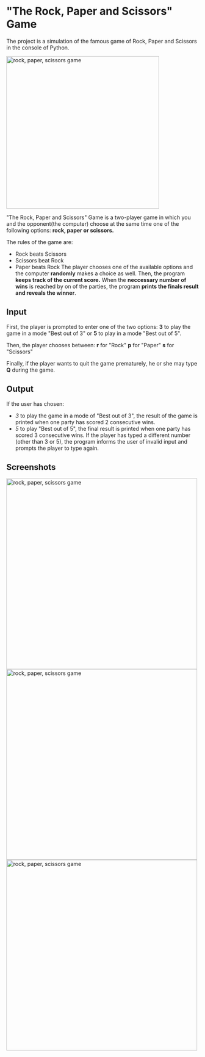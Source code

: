 # "The Rock, Paper and Scissors" Game
The project is a simulation of the famous game of Rock, Paper and Scissors in the console of Python.

<img width="400" alt="rock, paper, scissors game" src="https://github.com/an-nikol/game_rock_paper_scissors/assets/142790207/84f838ee-4f0d-4e47-88ac-1982f3c2d042">

"The Rock, Paper and Scissors" Game is a two-player game in which you and the opponent(the computer) choose at the same time one of the following options: **rock, paper or scissors.** 

The rules of the game are:

 * Rock beats Scissors
 * Scissors beat Rock
 * Paper beats Rock
The player chooses one of the available options and the computer **randomly** makes a choice as well. Then, the program **keeps track of the current score.** When the **neccessary number of wins** is reached by on of the parties, the program **prints the finals result and reveals the winner**.

## Input 
First, the player is prompted to enter one of the two options:
**3** to play the game in a mode "Best out of 3" or
**5** to play in a mode "Best out of 5".

Then, the player chooses between:
**r** for "Rock"
**p** for "Paper"
**s** for "Scissors"

Finally, if the player wants to quit the game prematurely, he or she may type **Q** during the game.

## Output

If the user has chosen:
* *3* to play the game in a mode of "Best out of 3", the result of the game is printed when one party has scored 2 consecutive wins.
* *5* to play "Best out of 5", the final result is printed when one party has scored 3 consecutive wins.
If the player has typed a different number (other than 3 or 5), the program informs the user of invalid input and prompts the player to type again.

## Screenshots
<img align="left" width="500" alt="rock, paper, scissors game" src="https://github.com/an-nikol/game_rock_paper_scissors/assets/142790207/41e680cf-492a-41d3-b1f4-d372f3f98645">

<img align="left" width="500" alt="rock, paper, scissors game" src="https://github.com/an-nikol/game_rock_paper_scissors/assets/142790207/bc9c2f0f-cd7e-4f98-84d4-1eb755d86021">

<img align="left" width="500" alt="rock, paper, scissors game" src="https://github.com/an-nikol/game_rock_paper_scissors/assets/142790207/02bbdfda-db6d-4823-b6cc-0a9da02399eb">


   
